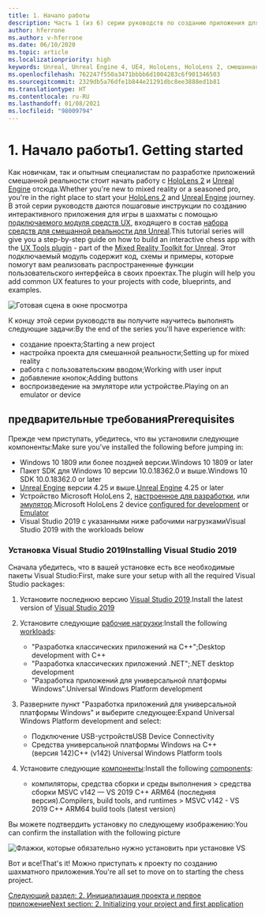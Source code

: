 ```yaml
---
title: 1. Начало работы
description: Часть 1 (из 6) серии руководств по созданию приложения для игры в шахматы с помощью Unreal Engine 4 и подключаемого модуля Mixed Reality UX Tools
author: hferrone
ms.author: v-hferrone
ms.date: 06/10/2020
ms.topic: article
ms.localizationpriority: high
keywords: Unreal, Unreal Engine 4, UE4, HoloLens, HoloLens 2, смешанная реальность, учебник, начало работы, MRTK, UXT, UX Tools, документация, гарнитура смешанной реальности, гарнитура Windows Mixed Reality, гарнитура виртуальной реальности
ms.openlocfilehash: 762247f550a3471bbbb6d1004283c6f901346503
ms.sourcegitcommit: 2329db5a76dfe1b844e21291dbc8ee3888ed1b81
ms.translationtype: HT
ms.contentlocale: ru-RU
ms.lasthandoff: 01/08/2021
ms.locfileid: "98009794"
---
```

# <a name="1-getting-started"></a><span data-ttu-id="7c5ac-104">1. Начало работы</span><span class="sxs-lookup"><span data-stu-id="7c5ac-104">1. Getting started</span></span>

<span data-ttu-id="7c5ac-105">Как новичкам, так и опытным специалистам по разработке приложений смешанной реальности стоит начать работу с [HoloLens 2](https://docs.microsoft.com/windows/mixed-reality/) и [Unreal Engine](https://www.unrealengine.com/en-US/) отсюда.</span><span class="sxs-lookup"><span data-stu-id="7c5ac-105">Whether you're new to mixed reality or a seasoned pro, you're in the right place to start your [HoloLens 2](https://docs.microsoft.com/windows/mixed-reality/) and [Unreal Engine](https://www.unrealengine.com/en-US/) journey.</span></span> <span data-ttu-id="7c5ac-106">В этой серии руководств даются пошаговые инструкции по созданию интерактивного приложения для игры в шахматы с помощью [подключаемого модуля средств UX](https://github.com/microsoft/MixedReality-UXTools-Unreal), входящего в состав [набора средств для смешанной реальности для Unreal](https://github.com/microsoft/MixedRealityToolkit-Unreal).</span><span class="sxs-lookup"><span data-stu-id="7c5ac-106">This tutorial series will give you a step-by-step guide on how to build an interactive chess app with the [UX Tools plugin](https://github.com/microsoft/MixedReality-UXTools-Unreal) - part of the [Mixed Reality Toolkit for Unreal](https://github.com/microsoft/MixedRealityToolkit-Unreal).</span></span> <span data-ttu-id="7c5ac-107">Этот подключаемый модуль содержит код, схемы и примеры, которые помогут вам реализовать распространенные функции пользовательского интерфейса в своих проектах.</span><span class="sxs-lookup"><span data-stu-id="7c5ac-107">The plugin will help you add common UX features to your projects with code, blueprints, and examples.</span></span> 

![Готовая сцена в окне просмотра](images/unreal-uxt/5-endscene.PNG)

<span data-ttu-id="7c5ac-109">К концу этой серии руководств вы получите научитесь выполнять следующие задачи:</span><span class="sxs-lookup"><span data-stu-id="7c5ac-109">By the end of the series you'll have experience with:</span></span>
* <span data-ttu-id="7c5ac-110">создание проекта;</span><span class="sxs-lookup"><span data-stu-id="7c5ac-110">Starting a new project</span></span>
* <span data-ttu-id="7c5ac-111">настройка проекта для смешанной реальности;</span><span class="sxs-lookup"><span data-stu-id="7c5ac-111">Setting up for mixed reality</span></span>
* <span data-ttu-id="7c5ac-112">работа с пользовательским вводом;</span><span class="sxs-lookup"><span data-stu-id="7c5ac-112">Working with user input</span></span>
* <span data-ttu-id="7c5ac-113">добавление кнопок;</span><span class="sxs-lookup"><span data-stu-id="7c5ac-113">Adding buttons</span></span>
* <span data-ttu-id="7c5ac-114">воспроизведение на эмуляторе или устройстве.</span><span class="sxs-lookup"><span data-stu-id="7c5ac-114">Playing on an emulator or device</span></span>

## <a name="prerequisites"></a><span data-ttu-id="7c5ac-115">предварительные требования</span><span class="sxs-lookup"><span data-stu-id="7c5ac-115">Prerequisites</span></span>

<span data-ttu-id="7c5ac-116">Прежде чем приступать, убедитесь, что вы установили следующие компоненты:</span><span class="sxs-lookup"><span data-stu-id="7c5ac-116">Make sure you've installed the following before jumping in:</span></span>
* <span data-ttu-id="7c5ac-117">Windows 10 1809 или более поздней версии.</span><span class="sxs-lookup"><span data-stu-id="7c5ac-117">Windows 10 1809 or later</span></span>
* <span data-ttu-id="7c5ac-118">Пакет SDK для Windows 10 версии 10.0.18362.0 и выше.</span><span class="sxs-lookup"><span data-stu-id="7c5ac-118">Windows 10 SDK 10.0.18362.0 or later</span></span>
* <span data-ttu-id="7c5ac-119">[Unreal Engine](https://www.unrealengine.com/en-US/get-now) версии 4.25 и выше.</span><span class="sxs-lookup"><span data-stu-id="7c5ac-119">[Unreal Engine](https://www.unrealengine.com/en-US/get-now) 4.25 or later</span></span>
* <span data-ttu-id="7c5ac-120">Устройство Microsoft HoloLens 2, [настроенное для разработки](../../platform-capabilities-and-apis/using-visual-studio.md#enabling-developer-mode), или [эмулятор](../../platform-capabilities-and-apis/using-the-hololens-emulator.md#hololens-2-emulator-overview).</span><span class="sxs-lookup"><span data-stu-id="7c5ac-120">Microsoft HoloLens 2 device [configured for development](../../platform-capabilities-and-apis/using-visual-studio.md#enabling-developer-mode) or [Emulator](../../platform-capabilities-and-apis/using-the-hololens-emulator.md#hololens-2-emulator-overview)</span></span>
* <span data-ttu-id="7c5ac-121">Visual Studio 2019 с указанными ниже рабочими нагрузками</span><span class="sxs-lookup"><span data-stu-id="7c5ac-121">Visual Studio 2019 with the workloads below</span></span>

### <a name="installing-visual-studio-2019"></a><span data-ttu-id="7c5ac-122">Установка Visual Studio 2019</span><span class="sxs-lookup"><span data-stu-id="7c5ac-122">Installing Visual Studio 2019</span></span>

<span data-ttu-id="7c5ac-123">Сначала убедитесь, что в вашей установке есть все необходимые пакеты Visual Studio:</span><span class="sxs-lookup"><span data-stu-id="7c5ac-123">First, make sure your setup with all the required Visual Studio packages:</span></span>
1. <span data-ttu-id="7c5ac-124">Установите последнюю версию [Visual Studio 2019](https://visualstudio.microsoft.com/downloads/).</span><span class="sxs-lookup"><span data-stu-id="7c5ac-124">Install the latest version of [Visual Studio 2019](https://visualstudio.microsoft.com/downloads/)</span></span>
1. <span data-ttu-id="7c5ac-125">Установите следующие [рабочие нагрузки](https://docs.microsoft.com/visualstudio/install/modify-visual-studio?#modify-workloads):</span><span class="sxs-lookup"><span data-stu-id="7c5ac-125">Install the following [workloads](https://docs.microsoft.com/visualstudio/install/modify-visual-studio?#modify-workloads):</span></span>
    * <span data-ttu-id="7c5ac-126">"Разработка классических приложений на C++";</span><span class="sxs-lookup"><span data-stu-id="7c5ac-126">Desktop development with C++</span></span>
    * <span data-ttu-id="7c5ac-127">"Разработка классических приложений .NET";</span><span class="sxs-lookup"><span data-stu-id="7c5ac-127">.NET desktop development</span></span>
    * <span data-ttu-id="7c5ac-128">"Разработка приложений для универсальной платформы Windows".</span><span class="sxs-lookup"><span data-stu-id="7c5ac-128">Universal Windows Platform development</span></span>
1. <span data-ttu-id="7c5ac-129">Разверните пункт "Разработка приложений для универсальной платформы Windows" и выберите следующее:</span><span class="sxs-lookup"><span data-stu-id="7c5ac-129">Expand Universal Windows Platform development and select:</span></span> 
    * <span data-ttu-id="7c5ac-130">Подключение USB-устройств</span><span class="sxs-lookup"><span data-stu-id="7c5ac-130">USB Device Connectivity</span></span>
    * <span data-ttu-id="7c5ac-131">Средства универсальной платформы Windows на C++ (версия 142)</span><span class="sxs-lookup"><span data-stu-id="7c5ac-131">C++ (v142) Universal Windows Platform tools</span></span>

1. <span data-ttu-id="7c5ac-132">Установите следующие [компоненты](https://docs.microsoft.com/visualstudio/install/modify-visual-studio?#modify-individual-components):</span><span class="sxs-lookup"><span data-stu-id="7c5ac-132">Install the following [components](https://docs.microsoft.com/visualstudio/install/modify-visual-studio?#modify-individual-components):</span></span>
    * <span data-ttu-id="7c5ac-133">компиляторы, средства сборки и среды выполнения > средства сборки MSVC v142 — VS 2019 C++ ARM64 (последняя версия).</span><span class="sxs-lookup"><span data-stu-id="7c5ac-133">Compilers, build tools, and runtimes > MSVC v142 - VS 2019 C++ ARM64 build tools (latest version)</span></span>

<span data-ttu-id="7c5ac-134">Вы можете подтвердить установку по следующему изображению:</span><span class="sxs-lookup"><span data-stu-id="7c5ac-134">You can confirm the installation with the following picture</span></span>

![Флажки, которые обязательно нужно установить при установке VS](images/unreal-uxt/1-install-the-tools.png)

<span data-ttu-id="7c5ac-136">Вот и все!</span><span class="sxs-lookup"><span data-stu-id="7c5ac-136">That's it!</span></span> <span data-ttu-id="7c5ac-137">Можно приступать к проекту по созданию шахматного приложения.</span><span class="sxs-lookup"><span data-stu-id="7c5ac-137">You're all set to move on to starting the chess project.</span></span>

[<span data-ttu-id="7c5ac-138">Следующий раздел: 2. Инициализация проекта и первое приложение</span><span class="sxs-lookup"><span data-stu-id="7c5ac-138">Next section: 2. Initializing your project and first application</span></span>](unreal-uxt-ch2.md)
